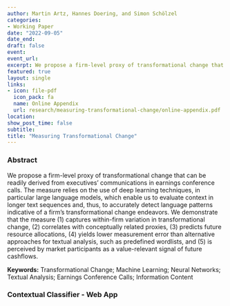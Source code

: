 ```yaml
---
author: Martin Artz, Hannes Doering, and Simon Schölzel
categories:
- Working Paper
date: "2022-09-05"
date_end:
draft: false
event: 
event_url: 
excerpt: We propose a firm-level proxy of transformational change that can be readily derived from executives’ communications in earnings conference calls.
featured: true
layout: single
links:
- icon: file-pdf
  icon_pack: fa
  name: Online Appendix
  url: research/measuring-transformational-change/online-appendix.pdf
location: 
show_post_time: false
subtitle: 
title: "Measuring Transformational Change"
---
```


### Abstract

We propose a firm-level proxy of transformational change that can be readily derived from executives’ communications in earnings conference calls. The measure relies on the use of deep learning techniques, in particular large language models, which enable us to evaluate context in longer text sequences and, thus, to accurately detect language patterns indicative of a firm’s transformational change endeavors. We demonstrate that the measure (1) captures within-firm variation in transformational change, (2) correlates with conceptually related proxies, (3) predicts future resource allocations, (4) yields lower measurement error than alternative approaches for textual analysis, such as predefined wordlists, and (5) is perceived by market participants as a value-relevant signal of future cashflows. 

**Keywords:** Transformational Change; Machine Learning; Neural Networks; Textual Analysis; Earnings Conference Calls; Information Content


### Contextual Classifier - Web App

<script type="module" src="https://gradio.s3-us-west-2.amazonaws.com/3.0.18/gradio.js"></script>

<gradio-app space="simonschoe/TIC"> </gradio-app>

